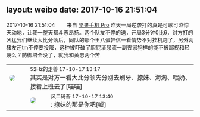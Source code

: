 layout: weibo
date: 2017-10-16 21:51:04
---
<meta name="referrer" content="no-referrer" />

2017-10-16 21:51:04  &nbsp;&nbsp;&nbsp;&nbsp;&nbsp;&nbsp; 来自 <a href="http://app.weibo.com/t/feed/Z4AgP" rel="nofollow">坚果手机 Pro</a>
昨天一局逆袭打的真是可歌可泣惊天动地，让我一整天都斗志昂扬。两个队友不停的送，开局3分钟0比6，对方打的凶猛我们继续大比分落后，同队的那个王八蛋韩信一看情势不对挂机跑了，另外两猪友还tm不停要投降，这种被吓破了胆屁滚尿流一副丧家狗样的能不被鄙视和轻蔑么？防御塔全没了，就我和黄忠两个苦 ​​​

<table style="width: 100%;">
  <tr>
    <td style="width: 40px;"><img style="border-radius:50%" src="https://tva4.sinaimg.cn/crop.0.0.180.180.50/8beaf773jw1e8qgp5bmzyj2050050aa8.jpg?KID=imgbed,tva&Expires=1624465770&ssig=sxGmK6j7F9"></td>
    <td colspan="2"><small>52Hz的走兽 17-10-17 13:17</small><br/>其实是对方一看大比分领先分别去刷牙、撩妹、海淘、喂奶、接着上班去了[喵喵]</td>
  </tr>
  <tr>
    <td/>
    <td style="width: 40px;"><img style="border-radius:50%" src="https://tva3.sinaimg.cn/crop.0.0.639.639.50/6d2a6003jw8f3idy69w2gj20hs0hrt9g.jpg?KID=imgbed,tva&Expires=1624465770&ssig=GmU9N1ryED"></td>
    <td><small>风二码畜 17-10-17 13:40</small><br/>: 撩妹的那是你吧[嘘]</td>
  </tr>
</table>
